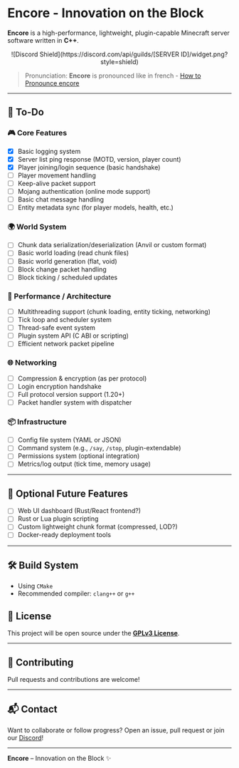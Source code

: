# Encore - Innovation on the Block

**Encore** is a high-performance, lightweight, plugin-capable Minecraft server software written in **C++**.
<div align="center">
  ![Discord Shield](https://discord.com/api/guilds/[SERVER ID]/widget.png?style=shield)
  <br>
</div>


> Pronunciation: **Encore** is pronounced like in french - [How to Pronounce encore](https://youtu.be/_TndRxbUXzI?si=IGWAAAUA23HAcXij)

---

## 🧠 To-Do

### 🎮 Core Features
- [x] Basic logging system
- [x] Server list ping response (MOTD, version, player count)
- [x] Player joining/login sequence (basic handshake)
- [ ] Player movement handling
- [ ] Keep-alive packet support
- [ ] Mojang authentication (online mode support)
- [ ] Basic chat message handling
- [ ] Entity metadata sync (for player models, health, etc.)

### 🌍 World System
- [ ] Chunk data serialization/deserialization (Anvil or custom format)
- [ ] Basic world loading (read chunk files)
- [ ] Basic world generation (flat, void)
- [ ] Block change packet handling
- [ ] Block ticking / scheduled updates

### 🔄 Performance / Architecture
- [ ] Multithreading support (chunk loading, entity ticking, networking)
- [ ] Tick loop and scheduler system
- [ ] Thread-safe event system
- [ ] Plugin system API (C ABI or scripting)
- [ ] Efficient network packet pipeline

### 🌐 Networking
- [ ] Compression & encryption (as per protocol)
- [ ] Login encryption handshake
- [ ] Full protocol version support (1.20+)
- [ ] Packet handler system with dispatcher

### 📦 Infrastructure
- [ ] Config file system (YAML or JSON)
- [ ] Command system (e.g., `/say`, `/stop`, plugin-extendable)
- [ ] Permissions system (optional integration)
- [ ] Metrics/log output (tick time, memory usage)

---

## 🧪 Optional Future Features
- [ ] Web UI dashboard (Rust/React frontend?)
- [ ] Rust or Lua plugin scripting
- [ ] Custom lightweight chunk format (compressed, LOD?)
- [ ] Docker-ready deployment tools

---

## 🛠 Build System
- Using `CMake`
- Recommended compiler: `clang++` or `g++`

## 🔗 License
This project will be open source under the **[GPLv3 License](https://www.gnu.org/licenses/gpl-3.0.en.html)**.

---

## 🤝 Contributing
Pull requests and contributions are welcome!

---

## 📬 Contact
Want to collaborate or follow progress? Open an issue, pull request or join our [Discord](https://discord.gg/z3AwTHzxFy)!

---

**Encore** – Innovation on the Block ✨
